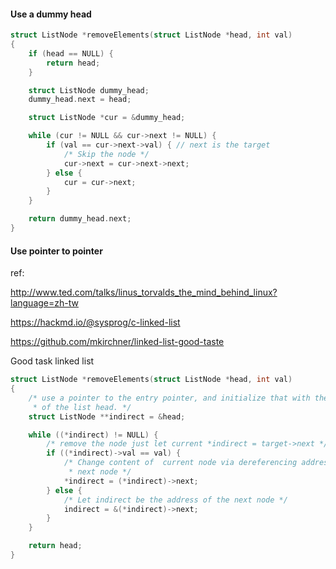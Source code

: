 #### Use a dummy head


```c
struct ListNode *removeElements(struct ListNode *head, int val)
{
    if (head == NULL) {
        return head;
    }

    struct ListNode dummy_head;
    dummy_head.next = head;

    struct ListNode *cur = &dummy_head;

    while (cur != NULL && cur->next != NULL) {
        if (val == cur->next->val) { // next is the target
            /* Skip the node */
            cur->next = cur->next->next;
        } else {
            cur = cur->next;
        }
    }

    return dummy_head.next;
}

```



#### Use pointer to pointer

ref:

http://www.ted.com/talks/linus_torvalds_the_mind_behind_linux?language=zh-tw

https://hackmd.io/@sysprog/c-linked-list

https://github.com/mkirchner/linked-list-good-taste

Good task linked list

```c
struct ListNode *removeElements(struct ListNode *head, int val)
{
    /* use a pointer to the entry pointer, and initialize that with the address
     * of the list head. */
    struct ListNode **indirect = &head;

    while ((*indirect) != NULL) {
        /* remove the node just let current *indirect = target->next */
        if ((*indirect)->val == val) {
            /* Change content of  current node via dereferencing address the
             * next node */
            *indirect = (*indirect)->next;
        } else {
            /* Let indirect be the address of the next node */
            indirect = &(*indirect)->next;
        }
    }

    return head;
}

```
